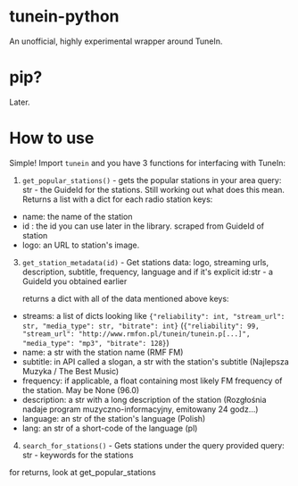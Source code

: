 # tunein-python
An unofficial, highly experimental wrapper around TuneIn.
# pip?
Later. 
# How to use
Simple! Import `tunein` and you have 3 functions for interfacing with TuneIn:
1. `get_popular_stations()` - gets the popular stations in your area
query: str - the GuideId for the stations. Still working out what does this mean.
Returns a list with a dict for each radio station
keys: 
- name: the name of the station
- id  : the id you can use later in the library. scraped from GuideId of station
- logo: an URL to station's image.
3. `get_station_metadata(id)` - Get stations data: logo, streaming urls, description, subtitle, frequency, language and if it's explicit
    id:str - a GuideId you obtained earlier

    returns a dict with all of the data mentioned above
    keys:
- streams: a list of dicts looking like `{"reliability": int, "stream_url": str, "media_type": str, "bitrate": int}` (`{"reliability": 99, "stream_url": "http://www.rmfon.pl/tunein/tunein.p[...]", "media_type": "mp3", "bitrate": 128}`)
- name: a str with the station name (RMF FM)
- subtitle: in API called a slogan, a str with the station's subtitle (Najlepsza Muzyka / The Best Music)
- frequency: if applicable, a float containing most likely FM frequency of the station. May be None (96.0)
- description: a str with a long description of the station (Rozgłośnia nadaje program muzyczno-informacyjny, emitowany 24 godz...)
- language: an str of the station's language (Polish)
- lang: an str of a short-code of the language (pl)
4. `search_for_stations()` - Gets stations under the query provided
query: str - keywords for the stations

for returns, look at get_popular_stations
